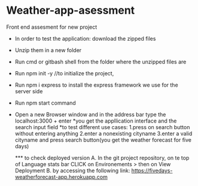 # Weather-app-asessment
Front end assesment for new project

- In order to test the application:  download the zipped files
- Unzip them in a new folder
- Run cmd or gitbash shell from the folder where the unzipped files are
- Run npm init -y //to initialize the project,
- Run npm i express to install the express framework we use for the server side
- Run npm start command
- Open a new  Browser window and  in the address bar type the localhost:3000 + enter
  *you get the  appllication interface and the search input field
  *to test different use cases: 
  1.press on search button without  entering anything
  2.enter a nonexisting cityname 
  3.enter a valid cityname and press search button(you get the weather forecast for five days)
  
  *** to check deployed version
  A. In the git project repository, on te top of Language stats bar CLICK on Environements > then on View Deployment
  B. by accessing the following link: https://fivedays-weatherforecast-app.herokuapp.com
                              
